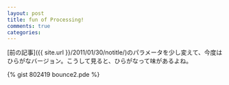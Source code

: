 ```yaml
---
layout: post
title: fun of Processing!
comments: true
categories:
---
```


[前の記事]({{ site.url }}/2011/01/30/notitle/)のパラメータを少し変えて、今度はひらがなバージョン。こうして見ると、ひらがなって味があるよね。

<div class="hatena-widget">
<script src="http://gmodules.com/ig/ifr?url=http://dl.dropbox.com/u/58702/gadget07.xml&synd=open&w=320&h=460&title=&border=%23ffffff%7C0px%2C0px+solid+%23ffffff&output=js"></script>
</div>


{% gist 802419 bounce2.pde %}
